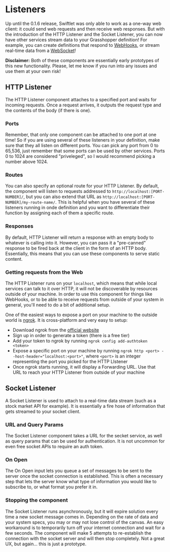 # Listeners
Up until the 0.1.6 release, Swiftlet was only able to work as a one-way web client: it could send web requests and then receive web responses. But with the introduction of the HTTP Listener and the Socket Listener, you can now have other services stream data to your Grasshopper definition! For example, you can create definitions that respond to [WebHooks](https://www.redhat.com/en/topics/automation/what-is-a-webhook), or stream real-time data from a [WebSocket](https://developer.mozilla.org/en-US/docs/Web/API/WebSockets_API)!

**Disclaimer:** Both of these components are essentially early prototypes of this new functionality. Please, let me know if you run into any issues and use them at your own risk!

## HTTP Listener
The HTTP Listener component attaches to a specified port and waits for incoming requests. Once a request arrives, it outputs the request type and the contents of the body (if there is one). 

### Ports
Remember, that only one component can be attached to one port at one time! So if you are using several of these listeners in your definition, make sure that they all listen on different ports. You can pick any port from 0 to 65,536, just remember that some ports can be used by other services. Ports 0 to 1024 are considered "priveleged", so I would recommend picking a number above 1024.

### Routes
You can also specify an optional route for your HTTP Listener. By default, the component will listen to requests addressed to `http://localhost:[PORT-NUMBER]/`, but you can also extend that URL as `http://localhost:[PORT-NUMBER]/my-route-name/`. This is helpful when you have several of these listeners running in onde definition and you want to differentiate their function by assigning each of them a specific route.

### Responses
By default, HTTP Listener will return a response with an empty body to whatever is calling into it. However, you can pass it a "pre-canned" response to be fired back at the client in the form of an HTTP body. Essentially, this means that you can use these components to serve static content.

### Getting requests from the Web
The HTTP Listener runs on your `localhost`, which means that while local services can talk to it over HTTP, it will not be discoverable by resources outside of your machine. In order to use this component for things like WebHooks, or to be able to receive requests from outside of your system in general, you'll need to do a bit of additional setup.

One of the easiest ways to expose a port on your machine to the outside world is [ngrok](https://ngrok.com/). It is cross-platform and very easy to setup:

- Download ngrok from the [official website](https://ngrok.com/download)
- Sign up in order to generate a token (there is a free tier)
- Add your token to ngrok by running `ngrok config add-authtoken <token>`
- Expose a specific port on your machine by running `ngrok http <port> --host-header="localhost:<port>"`, where `<port>` is an integer representing the port you picked for the HTTP LIstener
- Once ngrok starts running, it will display a Forwarding URL. Use that URL to reach your HTTP Listener from outside of your machine

## Socket Listener
A Socket Listener is used to attach to a real-time data stream (such as a stock market API for example). It is essentially a fire hose of information that gets streamed to your socket client.

### URL and Query Params
The Socket Listener component takes a URL for the secket service, as well as query params that can be used for authentication. It is not uncommon for even free socket APIs to require an auth token.

### On Open
The On Open input lets you queue a set of messages to be sent to the server once the socket connection is established. This is often a necessary step that lets the server know what type of information you would like to subscribe to, or what format you prefer it in.

### Stopping the component
The Socket Listener runs asynchronously, but it will expire solution every time a new socket message comes in. Depending on the rate of data and your system specs, you may or may not lose control of the canvas. An easy workaround is to temporarily turn off your internet connection and wait for a few seconds. The component will make 5 attempts to re-establish the connection with the socket server and will then stop completely. Not a great UX, but again... this is just a prototype.